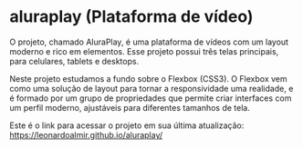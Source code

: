 # aluraplay (Plataforma de vídeo)

O projeto, chamado AluraPlay, é uma plataforma de vídeos com um layout moderno e rico em elementos. Esse projeto possui três telas principais, para celulares, tablets e desktops.

Neste projeto estudamos a fundo sobre o Flexbox (CSS3). O Flexbox vem como uma solução de layout para tornar a responsividade uma realidade, e é formado por um grupo de propriedades que permite criar interfaces com um perfil moderno, ajustáveis para diferentes tamanhos de tela.

Este é o link para acessar o projeto em sua última atualização:
https://leonardoalmir.github.io/aluraplay/
